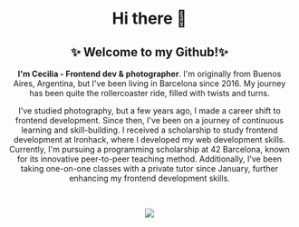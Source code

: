<h1 align="center"> Hi there 👋 </h1>

<h2 align="center">✨ Welcome to my Github!✨</h2>

<p align="center"><strong>I'm Cecilia - Frontend dev & photographer</strong>. I'm originally from Buenos Aires, Argentina, but I've been living in Barcelona since 2016. My journey has been quite the rollercoaster ride, filled with twists and turns. </p>
<p align="center">I've studied photography, but a few years ago, I made a career shift to frontend development. Since then, I've been on a journey of continuous learning and skill-building. I received a scholarship to study frontend development at Ironhack, where I developed my web development skills. <br/> Currently, I'm pursuing a programming scholarship at 42 Barcelona, known for its innovative peer-to-peer teaching method. Additionally, I've been taking one-on-one classes with a private tutor since January, further enhancing my frontend development skills.</p>
<br/>

<p align="center">
  <a href="https://skillicons.dev">
    <img src="https://skillicons.dev/icons?i=javascript,css,html,react,tailwind,git" />
  </a>
</p>


<!--
**cecidlp/cecidlp** is a ✨ _special_ ✨ repository because its `README.md` (this file) appears on your GitHub profile.

Here are some ideas to get you started:

- 🔭 I’m currently working on ...
- 🌱 I’m currently learning ...
- 👯 I’m looking to collaborate on ...
- 🤔 I’m looking for help with ...
- 💬 Ask me about ...
- 📫 How to reach me: ...
- 😄 Pronouns: ...
- ⚡ Fun fact: ...
-->
